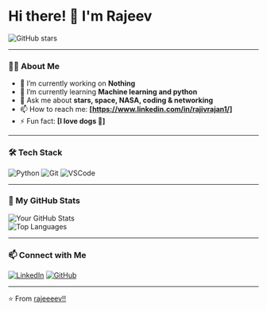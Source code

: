 # Hi there! 👋 I'm Rajeev


![GitHub stars](https://img.shields.io/github/stars/yourusername?style=social)

---

### 👨‍💻 About Me  
- 🔭 I’m currently working on **Nothing**  
- 🌱 I’m currently learning **Machine learning and python**  
- 💬 Ask me about **stars, space, NASA, coding & networking**  
- 📫 How to reach me: **[https://www.linkedin.com/in/rajivrajan1/]**  
- ⚡ Fun fact: **[I love dogs 🐶]**

---

### 🛠️ Tech Stack  
![Python](https://img.shields.io/badge/-Python-3776AB?logo=python&logoColor=white&style=flat)
![Git](https://img.shields.io/badge/-Git-F05032?logo=git&logoColor=white&style=flat)
![VSCode](https://img.shields.io/badge/-VSCode-007ACC?logo=visual-studio-code&logoColor=white&style=flat)

---

### 🌟 My GitHub Stats  
![Your GitHub Stats](https://github-readme-stats.vercel.app/api?username=rajiv-rajan1&show_icons=true&theme=radical)  
![Top Languages](https://github-readme-stats.vercel.app/api/top-langs/?username=rajiv-rajan1&layout=compact&theme=radical)  

---

### 📫 Connect with Me  
[![LinkedIn](https://img.shields.io/badge/-LinkedIn-0077B5?logo=linkedin&logoColor=white&style=flat)](https://www.linkedin.com/in/rajivrajan1)
[![GitHub](https://img.shields.io/badge/-GitHub-181717?logo=github&logoColor=white&style=flat)](https://github.com/rajivrajan1)

---

⭐️ From [rajeeeev!!](https://github.com/rajiv-rajan1)
